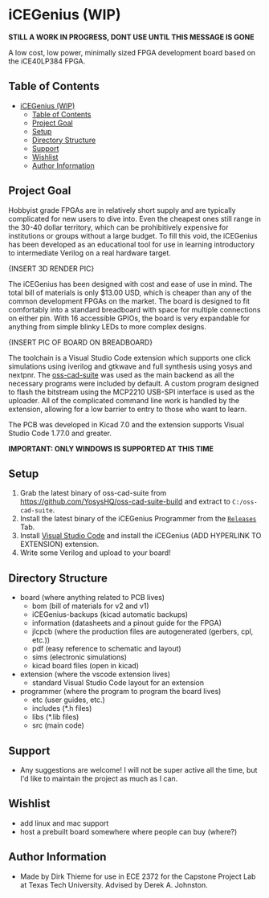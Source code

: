 # iCEGenius (WIP)

**STILL A WORK IN PROGRESS, DONT USE UNTIL THIS MESSAGE IS GONE**

A low cost, low power, minimally sized FPGA development board based on the iCE40LP384 FPGA.

## Table of Contents
- [iCEGenius (WIP)](#icegenius-wip)
  - [Table of Contents](#table-of-contents)
  - [Project Goal](#project-goal)
  - [Setup](#setup)
  - [Directory Structure](#directory-structure)
  - [Support](#support)
  - [Wishlist](#wishlist)
  - [Author Information](#author-information)

## Project Goal

Hobbyist grade FPGAs are in relatively short supply and are typically complicated for new users to dive into. Even the cheapest ones still range in the 30-40 dollar territory, which can be prohibitively expensive for institutions or groups without a large budget. To fill this void, the iCEGenius has been developed as an educational tool for use in learning introductory to intermediate Verilog on a real hardware target.

{INSERT 3D RENDER PIC}

The iCEGenius has been designed with cost and ease of use in mind. The total bill of materials is only $13.00 USD, which is cheaper than any of the common development FPGAs on the market. The board is designed to fit comfortably into a standard breadboard with space for multiple connections on either pin. With 16 accessible GPIOs, the board is very expandable for anything from simple blinky LEDs to more complex designs.

{INSERT PIC OF BOARD ON BREADBOARD}

The toolchain is a Visual Studio Code extension which supports one click simulations using iverilog and gtkwave and full synthesis using yosys and nextpnr. The [oss-cad-suite](https://github.com/YosysHQ/oss-cad-suite-build) was used as the main backend as all the necessary programs were included by default. A custom program designed to flash the bitstream using the MCP2210 USB-SPI interface is used as the uploader. All of the complicated command line work is handled by the extension, allowing for a low barrier to entry to those who want to learn.

The PCB was developed in Kicad 7.0 and the extension supports Visual Studio Code 1.77.0 and greater.

**IMPORTANT: ONLY WINDOWS IS SUPPORTED AT THIS TIME**

## Setup

1. Grab the latest binary of oss-cad-suite from https://github.com/YosysHQ/oss-cad-suite-build and extract to `C:/oss-cad-suite`.
2. Install the latest binary of the iCEGenius Programmer from the [`Releases`](https://github.com/dirkt68/iCEGenius/releases/) Tab.
3. Install [Visual Studio Code](https://code.visualstudio.com) and install the iCEGenius (ADD HYPERLINK TO EXTENSION) extension.
4. Write some Verilog and upload to your board!

## Directory Structure

- board (where anything related to PCB lives)
  - bom (bill of materials for v2 and v1)
  - iCEGenius-backups (kicad automatic backups)
  - information (datasheets and a pinout guide for the FPGA)
  - jlcpcb (where the production files are autogenerated (gerbers, cpl, etc.))
  - pdf (easy reference to schematic and layout)
  - sims (electronic simulations)
  - kicad board files (open in kicad)
- extension (where the vscode extension lives)
  - standard Visual Studio Code layout for an extension
- programmer (where the program to program the board lives)
  - etc (user guides, etc.)
  - includes (*.h files)
  - libs (*.lib files)
  - src (main code)

## Support
- Any suggestions are welcome! I will not be super active all the time, but I'd like to maintain the project as much as I can.

## Wishlist
- add linux and mac support
- host a prebuilt board somewhere where people can buy (where?)

## Author Information
- Made by Dirk Thieme for use in ECE 2372 for the Capstone Project Lab at Texas Tech University. Advised by Derek A. Johnston.





































































